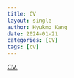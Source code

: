```yaml
---
title: CV
layout: single
author: Hyukmo Kang
date: 2024-01-21
categories: [CV]
tags: [cv] 
---
```


<a href="https://hyukmo.github.io/assets/cv/HKang_CV_2023_Oct.pdf" target="_blank">CV.</a>

